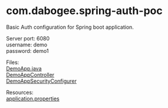# com.dabogee.spring-auth-poc

Basic Auth configuration for Spring boot application.

Server port: 6080  
username: demo  
password: demo1  


Files:  
[DemoApp.java](https://github.com/dabogee/com.dabogee.poc.spring-auth/blob/master/spring-auth-demo-app/src/main/java/com/dabogee/poc/spring/auth/basic/DemoApp.java)  
[DemoAppController](https://github.com/dabogee/com.dabogee.poc.spring-auth/blob/master/spring-auth-demo-app/src/main/java/com/dabogee/poc/spring/auth/basic/DemoAppController.java)  
[DemoAppSecurityConfigurer](https://github.com/dabogee/com.dabogee.poc.spring-auth/blob/master/spring-auth-demo-app/src/main/java/com/dabogee/poc/spring/auth/basic/DemoAppSecurityConfigurer.java)  

Resources:  
[application.properties](https://github.com/dabogee/com.dabogee.poc.spring-auth/blob/master/spring-auth-demo-app/src/main/resources/application.properties)

